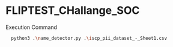 # FLIPTEST_CHallange_SOC

Execution Command
```bash
  python3 .\name_detector.py .\iscp_pii_dataset_-_Sheet1.csv
```
